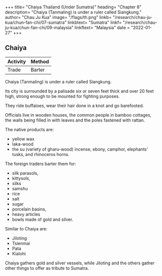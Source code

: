+++
title= "Chaiya Thailand (Under Sumatra)"
heading= "Chapter 8"
description= "Chaiya (Tanmaling) is under a ruler called Siangkung."
author= "Chau Ju Kua"
image= "/flags/th.png"
linkb= "/research/chau-ju-kua/chun-fan-chi/07-sumatra"
linkbtext= "Sumatra"
linkf= "/research/chau-ju-kua/chun-fan-chi/09-malaysia"
linkftext= "Malaysia"
date = "2022-01-27"
+++

## Chaiya


Activity | Method 
--- | ---
Trade | Barter


Chaiya (Tanmaling) is under a ruler called Siangkung. 

Its city is surrounded by a palisade six or seven feet thick and over 20 feet high, strong enough to be mounted for fighting purposes. 

They ride buffaloes, wear their hair done in a knot and go barefooted.

Officials live in wooden houses, the common people in bamboo cottages, the walls being filled in with leaves and the poles fastened with rattan.

The native products are:
- yellow wax
- laka-wood
- the su (variety of gharu-wood) incense, ebony, camphor, elephants' tusks, and rhinoceros horns.

The foreign traders barter them for:
- silk parasols,
- kittysols,
- silks
- samshu
- rice
- salt
- sugar
- porcelain basins,
- heavy articles
- bowls made of gold and silver.

Similar to Chaiya are:
- Jiloting
- Tsienmai
- Pata
- Kialohi

Chaiya gathers gold and silver vessels, while Jiloting and the others gather other things to offer as tribute to Sumatra.

<!-- Notes.
1)
Takakusu
(Record of the Buddhist Eeligion, XLIII— XLV) thought he saw in this
of de Barros' list of Sumatran kingdoms. Schlegel(T'oung-pao,2d sex.
name the TanaMalayu
30
also in Sumatra. Pelliot, B. E. F. E. 0. IV, 328, while not trying to locate this
important affluent of the Pahang river called
district, calls attention to the fact that there is an
Gerini, J. K. A. S., 1905, 498 identifies our Tan-ma-ling with Temiling or
II, 130)
looked for
it
the Tembeling.
Tembeling, the name of a cape and a hill near the mouth of the Kwantan river in Pahang, on
it (Tan-ma-ling) is the old designation
the E. coast of the Malay Peninsula. «Probably, he says,
with Tembeling or Tembelang,
confounded
not
be
should
and
district,
Kwantan
35 borne by the present
5*68
i,9
LENGKASUKA.
on one of tlie tributaries of tlie Pahang Rivera. As our author
a land-route existed between Tan-ma-ling and Ling-ya-ssi-iia, which
we have good reason to believe was about Kedah on the "W. coast of the Peninsula, it seems
safe to conclude that Tan-ma-ling cannot have been very far from where Gerini has located it.
name
the
of an island district
states (infra Ch.
This
2)
IX § 1) that
may possibly be paraphrased «he
addressed by a
is
of Siang-kung or 'Minister of State' with us in Chinaa.
to
have been that of Mantri, which
of princelets of Sumatra. See
3)
Shen-si;
JVs
A
district of
was
it
Crawfurd
Marsden,
title which
title generally used appears
native
(op. cit. Ill, 34) says is
Malay governments. There
of the nobility in
first class
The
is also
the
is
the equivalent
the denomination of the
of Pangeran,
title
5
which is that
Hist. Sumatra, 173.
Ho-ch'i existed during the Sui dynasty (589—618) in the province of 10
identical with the present Huang-hi6n. See
1776. According to the local
Gazetteer
Playfair,
and Towns of China,
Cities
(see Tu-shu-tsi-ch'5ng,
6.
Ch. 1416,s) silk was
produced in abundance in this district. Perhaps sericulture was continued in it down to the days
of which our author wrote, or perhaps some silk stuff still bore in the trade the name of this
once famous
15
silk.
mentioned in the preceding chapter and in
4) All of these dependencies of San-fo-ts'i are
Note
16, p.
65—66. By «same' kiudn the author probably means that the people of these various
were of the same race and that their
districts
habits, natural products, etc.,
were
similar.
 -->

